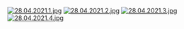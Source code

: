 [![28.04.2021.1.jpg](https://pbs.twimg.com/media/E2DVMm2VgAAa0YU?format=jpg&name=4096x4096)](https://pbs.twimg.com/media/E2DVMm2VgAAa0YU?format=jpg&name=4096x4096)
[![28.04.2021.2.jpg](https://dl.dropboxusercontent.com/s/t64kgfyu0ozr251/rgtrbrtnb.jpg?dl=0)](https://dl.dropboxusercontent.com/s/t64kgfyu0ozr251/rgtrbrtnb.jpg?dl=0)
[![28.04.2021.3.jpg](https://dl.dropboxusercontent.com/s/0gpkwcgh67rzo70/klgldhf.jpg?dl=0)](https://dl.dropboxusercontent.com/s/0gpkwcgh67rzo70/klgldhf.jpg?dl=0)
[![28.04.2021.4.jpg](https://pbs.twimg.com/media/E2DXe13VoAgaBYt?format=jpg&name=4096x4096)](https://pbs.twimg.com/media/E2DXe13VoAgaBYt?format=jpg&name=4096x4096)
